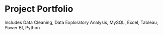# Project Portfolio
Includes Data Cleaning, Data Exploratory Analysis, MySQL, Excel, Tableau, Power BI, Python 
